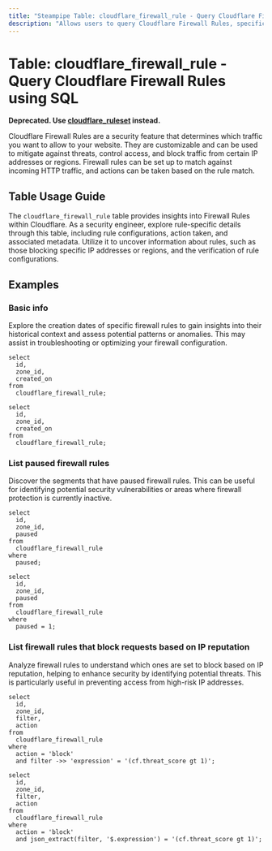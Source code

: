 ```yaml
---
title: "Steampipe Table: cloudflare_firewall_rule - Query Cloudflare Firewall Rules using SQL"
description: "Allows users to query Cloudflare Firewall Rules, specifically rules that control security and access to a site, providing insights into configurations and potential security risks."
---
```


# Table: cloudflare_firewall_rule - Query Cloudflare Firewall Rules using SQL

**Deprecated. Use [cloudflare_ruleset](https://hub.steampipe.io/plugins/turbot/cloudflare/tables/cloudflare_ruleset) instead.**

Cloudflare Firewall Rules are a security feature that determines which traffic you want to allow to your website. They are customizable and can be used to mitigate against threats, control access, and block traffic from certain IP addresses or regions. Firewall rules can be set up to match against incoming HTTP traffic, and actions can be taken based on the rule match.

## Table Usage Guide

The `cloudflare_firewall_rule` table provides insights into Firewall Rules within Cloudflare. As a security engineer, explore rule-specific details through this table, including rule configurations, action taken, and associated metadata. Utilize it to uncover information about rules, such as those blocking specific IP addresses or regions, and the verification of rule configurations.

## Examples

### Basic info
Explore the creation dates of specific firewall rules to gain insights into their historical context and assess potential patterns or anomalies. This may assist in troubleshooting or optimizing your firewall configuration.

```sql+postgres
select
  id,
  zone_id,
  created_on
from
  cloudflare_firewall_rule;
```

```sql+sqlite
select
  id,
  zone_id,
  created_on
from
  cloudflare_firewall_rule;
```

### List paused firewall rules
Discover the segments that have paused firewall rules. This can be useful for identifying potential security vulnerabilities or areas where firewall protection is currently inactive.

```sql+postgres
select
  id,
  zone_id,
  paused
from
  cloudflare_firewall_rule
where
  paused;
```

```sql+sqlite
select
  id,
  zone_id,
  paused
from
  cloudflare_firewall_rule
where
  paused = 1;
```

### List firewall rules that block requests based on IP reputation
Analyze firewall rules to understand which ones are set to block based on IP reputation, helping to enhance security by identifying potential threats. This is particularly useful in preventing access from high-risk IP addresses.

```sql+postgres
select
  id,
  zone_id,
  filter,
  action
from
  cloudflare_firewall_rule
where
  action = 'block'
  and filter ->> 'expression' = '(cf.threat_score gt 1)';
```

```sql+sqlite
select
  id,
  zone_id,
  filter,
  action
from
  cloudflare_firewall_rule
where
  action = 'block'
  and json_extract(filter, '$.expression') = '(cf.threat_score gt 1)';
```